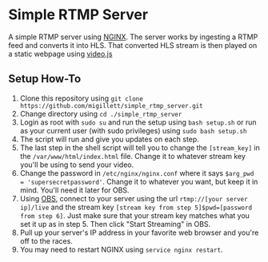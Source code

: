 # Simple RTMP Server
A simple RTMP server using [NGINX](https://nginx.org/en/docs/). The server works by ingesting a RTMP feed and converts it into HLS. That converted HLS stream is then played on a static webpage using [video.js](https://videojs.com/)

## Setup How-To
1. Clone this repository using `git clone https://github.com/migillett/simple_rtmp_server.git`
2. Change directory using `cd ./simple_rtmp_server`
3. Login as root with `sudo su` and run the setup using `bash setup.sh` or run as your current user (with sudo privileges) using `sudo bash setup.sh`
4. The script will run and give you updates on each step.
5. The last step in the shell script will tell you to change the `[stream_key]` in the `/var/www/html/index.html` file. Change it to whatever stream key you'll be using to send your video.
6. Change the password in `/etc/nginx/nginx.conf` where it says `$arg_pwd = 'supersecretpassword'`. Change it to whatever you want, but keep it in mind. You'll need it later for OBS.
7. Using [OBS](https://obsproject.com/), connect to your server using the url `rtmp://[your server ip]/live` and the stream key `[stream key from step 5]$pwd=[password from step 6]`. Just make sure that your stream key matches what you set it up as in step 5. Then click "Start Streaming" in OBS.
8. Pull up your server's IP address in your favorite web browser and you're off to the races.
9. You may need to restart NGINX using `service nginx restart`.
